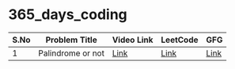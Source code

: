 # 365_days_coding

| S.No | Problem Title     | Video Link                                               | LeetCode | GFG      |
| ---- | ----------------- | -------------------------------------------------------- | -------- | -------- |
| 1    | Palindrome or not | [Link](https://youtu.be/69JgYnSWtng?si=Vkdqo6lbt--cBofw) | [Link]() | [Link]() |

